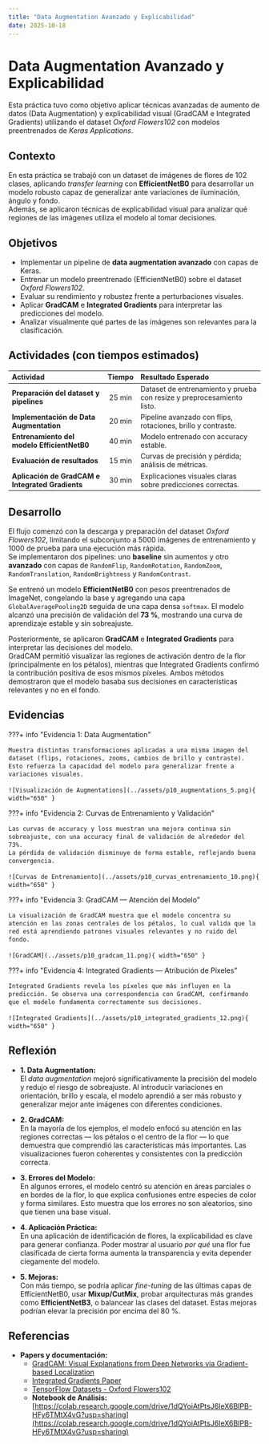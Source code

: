 ```yaml
---
title: "Data Augmentation Avanzado y Explicabilidad"
date: 2025-10-18
---
```


# Data Augmentation Avanzado y Explicabilidad

Esta práctica tuvo como objetivo aplicar técnicas avanzadas de aumento de datos (Data Augmentation) y explicabilidad visual (GradCAM e Integrated Gradients) utilizando el dataset *Oxford Flowers102* con modelos preentrenados de *Keras Applications*.

## Contexto
En esta práctica se trabajó con un dataset de imágenes de flores de 102 clases, aplicando *transfer learning* con **EfficientNetB0** para desarrollar un modelo robusto capaz de generalizar ante variaciones de iluminación, ángulo y fondo.  
Además, se aplicaron técnicas de explicabilidad visual para analizar qué regiones de las imágenes utiliza el modelo al tomar decisiones.

## Objetivos
- Implementar un pipeline de **data augmentation avanzado** con capas de Keras.  
- Entrenar un modelo preentrenado (EfficientNetB0) sobre el dataset *Oxford Flowers102*.  
- Evaluar su rendimiento y robustez frente a perturbaciones visuales.  
- Aplicar **GradCAM** e **Integrated Gradients** para interpretar las predicciones del modelo.  
- Analizar visualmente qué partes de las imágenes son relevantes para la clasificación.

## Actividades (con tiempos estimados)

| Actividad | Tiempo | Resultado Esperado |
| :--- | :---: | :--- |
| **Preparación del dataset y pipelines** | 25 min | Dataset de entrenamiento y prueba con resize y preprocesamiento listo. |
| **Implementación de Data Augmentation** | 20 min | Pipeline avanzado con flips, rotaciones, brillo y contraste. |
| **Entrenamiento del modelo EfficientNetB0** | 40 min | Modelo entrenado con accuracy estable. |
| **Evaluación de resultados** | 15 min | Curvas de precisión y pérdida; análisis de métricas. |
| **Aplicación de GradCAM e Integrated Gradients** | 30 min | Explicaciones visuales claras sobre predicciones correctas. |

## Desarrollo
El flujo comenzó con la descarga y preparación del dataset *Oxford Flowers102*, limitando el subconjunto a 5000 imágenes de entrenamiento y 1000 de prueba para una ejecución más rápida.  
Se implementaron dos pipelines: uno **baseline** sin aumentos y otro **avanzado** con capas de `RandomFlip`, `RandomRotation`, `RandomZoom`, `RandomTranslation`, `RandomBrightness` y `RandomContrast`.  

Se entrenó un modelo **EfficientNetB0** con pesos preentrenados de ImageNet, congelando la base y agregando una capa `GlobalAveragePooling2D` seguida de una capa densa `softmax`. El modelo alcanzó una precisión de validación del **73 %**, mostrando una curva de aprendizaje estable y sin sobreajuste.  

Posteriormente, se aplicaron **GradCAM** e **Integrated Gradients** para interpretar las decisiones del modelo.  
GradCAM permitió visualizar las regiones de activación dentro de la flor (principalmente en los pétalos), mientras que Integrated Gradients confirmó la contribución positiva de esos mismos píxeles. Ambos métodos demostraron que el modelo basaba sus decisiones en características relevantes y no en el fondo.

## Evidencias

???+ info "Evidencia 1: Data Augmentation"
    
    Muestra distintas transformaciones aplicadas a una misma imagen del dataset (flips, rotaciones, zooms, cambios de brillo y contraste).  
    Esto refuerza la capacidad del modelo para generalizar frente a variaciones visuales.
    
    ![Visualización de Augmentations](../assets/p10_augmentations_5.png){ width="650" }

???+ info "Evidencia 2: Curvas de Entrenamiento y Validación"
    
    Las curvas de accuracy y loss muestran una mejora continua sin sobreajuste, con una accuracy final de validación de alrededor del 73%.  
    La pérdida de validación disminuye de forma estable, reflejando buena convergencia.
    
    ![Curvas de Entrenamiento](../assets/p10_curvas_entrenamiento_10.png){ width="650" }

???+ info "Evidencia 3: GradCAM — Atención del Modelo"
    
    La visualización de GradCAM muestra que el modelo concentra su atención en las zonas centrales de los pétalos, lo cual valida que la red está aprendiendo patrones visuales relevantes y no ruido del fondo.
    
    ![GradCAM](../assets/p10_gradcam_11.png){ width="650" }

???+ info "Evidencia 4: Integrated Gradients — Atribución de Píxeles"
    
    Integrated Gradients revela los píxeles que más influyen en la predicción. Se observa una correspondencia con GradCAM, confirmando que el modelo fundamenta correctamente sus decisiones.
    
    ![Integrated Gradients](../assets/p10_integrated_gradients_12.png){ width="650" }

## Reflexión

- **1. Data Augmentation:**  
  El *data augmentation* mejoró significativamente la precisión del modelo y redujo el riesgo de sobreajuste. Al introducir variaciones en orientación, brillo y escala, el modelo aprendió a ser más robusto y generalizar mejor ante imágenes con diferentes condiciones.

- **2. GradCAM:**  
  En la mayoría de los ejemplos, el modelo enfocó su atención en las regiones correctas — los pétalos o el centro de la flor — lo que demuestra que comprendió las características más importantes. Las visualizaciones fueron coherentes y consistentes con la predicción correcta.

- **3. Errores del Modelo:**  
  En algunos errores, el modelo centró su atención en áreas parciales o en bordes de la flor, lo que explica confusiones entre especies de color y forma similares. Esto muestra que los errores no son aleatorios, sino que tienen una base visual.

- **4. Aplicación Práctica:**  
  En una aplicación de identificación de flores, la explicabilidad es clave para generar confianza. Poder mostrar al usuario *por qué* una flor fue clasificada de cierta forma aumenta la transparencia y evita depender ciegamente del modelo.

- **5. Mejoras:**  
  Con más tiempo, se podría aplicar *fine-tuning* de las últimas capas de EfficientNetB0, usar **Mixup/CutMix**, probar arquitecturas más grandes como **EfficientNetB3**, o balancear las clases del dataset. Estas mejoras podrían elevar la precisión por encima del 80 %.

## Referencias
- **Papers y documentación:**  
  - [GradCAM: Visual Explanations from Deep Networks via Gradient-based Localization](https://arxiv.org/abs/1610.02391)  
  - [Integrated Gradients Paper](https://arxiv.org/abs/1703.01365) 
  - [TensorFlow Datasets - Oxford Flowers102](https://www.tensorflow.org/datasets/catalog/oxford_flowers102)
  - **Notebook de Análisis:** [https://colab.research.google.com/drive/1dQYoiAtPtsJ6IeX6BIPB-HFy6TMtX4vG?usp=sharing](https://colab.research.google.com/drive/1dQYoiAtPtsJ6IeX6BIPB-HFy6TMtX4vG?usp=sharing)
